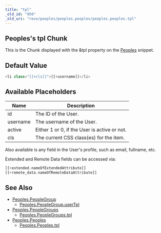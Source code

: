 ```yaml
---
title: "tpl"
_old_id: "950"
_old_uri: "revo/peoples/peoples.peoples/peoples.peoples.tpl"
---
```


## Peoples's tpl Chunk

This is the Chunk displayed with the &tpl property on the [Peoples](extras/peoples/peoples.peoples "Peoples.Peoples") snippet.

## Default Value

```php
<li class="[[+cls]]">[[+username]]</li>
```

## Available Placeholders

| Name     | Description                                  |
| -------- | -------------------------------------------- |
| id       | The ID of the User.                          |
| username | The username of the User.                    |
| active   | Either 1 or 0, if the User is active or not. |
| cls      | The current CSS class(es) for the item.      |

Also available is any field in the User's profile, such as email, fullname, etc.

Extended and Remote Data fields can be accessed via:

```php
[[+extended.nameOfExtendedAttribute]]
[[+remote_data.nameOfRemoteDataAttribute]]
```

## See Also

-   [Peoples.PeopleGroup](extras/peoples/peoples.peoplegroup)
    -   [Peoples.PeopleGroup.userTpl](extras/peoples/peoples.peoplegroup/peoples.peoplegroup.usertpl)
-   [Peoples.PeopleGroups](extras/peoples/peoples.peoplegroups)
    -   [Peoples.PeopleGroups.tpl](extras/peoples/peoples.peoplegroups/peoples.peoplegroups.tpl)
-   [Peoples.Peoples](extras/peoples/peoples.peoples)
    -   [Peoples.Peoples.tpl](extras/peoples/peoples.peoples/peoples.peoples.tpl)
